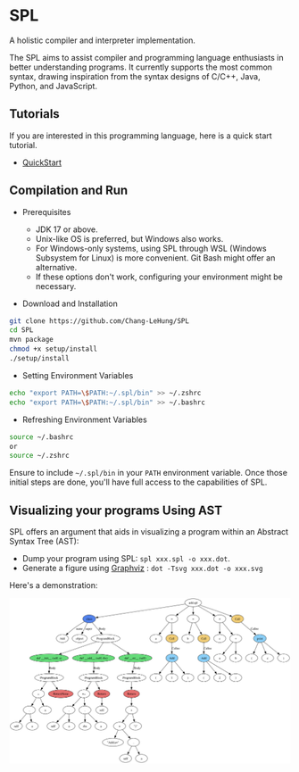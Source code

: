 # SPL
A holistic compiler and interpreter implementation.

The SPL aims to assist compiler and programming language enthusiasts in better understanding programs. It currently supports the most common syntax, drawing inspiration from the syntax designs of C/C++, Java, Python, and JavaScript.

## Tutorials

If you are interested in this programming language, here is a quick start tutorial.

-   [QuickStart](docs/mds/quickstart.md)

## Compilation and Run

-   Prerequisites
    -   JDK 17 or above.
    -   Unix-like OS is preferred, but Windows also works.
    -   For Windows-only systems, using SPL through WSL (Windows Subsystem for Linux) is more convenient. Git Bash might offer an alternative.
    -   If these options don't work, configuring your environment might be necessary.

-   Download and Installation

```bash
git clone https://github.com/Chang-LeHung/SPL
cd SPL
mvn package
chmod +x setup/install
./setup/install
```

-   Setting Environment Variables

```bash
echo "export PATH=\$PATH:~/.spl/bin" >> ~/.zshrc
echo "export PATH=\$PATH:~/.spl/bin" >> ~/.bashrc
```

-   Refreshing Environment Variables

```bash
source ~/.bashrc
or
source ~/.zshrc
```

Ensure to include `~/.spl/bin` in your `PATH` environment variable. Once those initial steps are done, you'll have full access to the capabilities of SPL.

## Visualizing your programs Using AST

SPL offers an argument that aids in visualizing a program within an Abstract Syntax Tree (AST):

-   Dump your program using SPL: `spl xxx.spl -o xxx.dot`.
-   Generate a figure using [Graphviz](https://graphviz.org/) : `dot -Tsvg xxx.dot -o xxx.svg`

Here's a demonstration:

![res](docs/imgs/res.svg)

